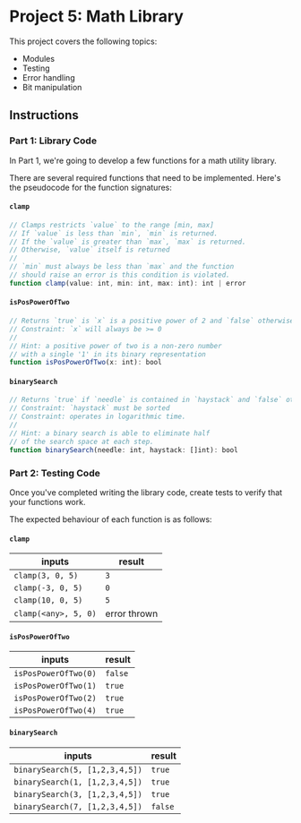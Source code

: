 # Project 5: Math Library

This project covers the following topics:

- Modules
- Testing
- Error handling
- Bit manipulation

## Instructions

### Part 1: Library Code

In Part 1, we're going to develop a few functions for
a math utility library.

There are several required functions that need to be
implemented. Here's the pseudocode for the function signatures:

#### `clamp`

```js
// Clamps restricts `value` to the range [min, max]
// If `value` is less than `min`, `min` is returned.
// If the `value` is greater than `max`, `max` is returned.
// Otherwise, `value` itself is returned
//
// `min` must always be less than `max` and the function
// should raise an error is this condition is violated.
function clamp(value: int, min: int, max: int): int | error
```

#### `isPosPowerOfTwo`

```js
// Returns `true` is `x` is a positive power of 2 and `false` otherwise.
// Constraint: `x` will always be >= 0
//
// Hint: a positive power of two is a non-zero number
// with a single '1' in its binary representation
function isPosPowerOfTwo(x: int): bool
```

#### `binarySearch`
```js
// Returns `true` if `needle` is contained in `haystack` and `false` otherwise.
// Constraint: `haystack` must be sorted
// Constraint: operates in logarithmic time.
//
// Hint: a binary search is able to eliminate half
// of the search space at each step.
function binarySearch(needle: int, haystack: []int): bool
```

### Part 2: Testing Code

Once you've completed writing the library code, create
tests to verify that your functions work.

The expected behaviour of each function is as follows:

#### `clamp`

| inputs | result |
| -- | -- |
| `clamp(3, 0, 5)` | `3` |
| `clamp(-3, 0, 5)` | `0` |
| `clamp(10, 0, 5)` | `5` |
| `clamp(<any>, 5, 0)` | error thrown |

#### `isPosPowerOfTwo`

| inputs | result |
| -- | -- |
| `isPosPowerOfTwo(0)` | `false` |
| `isPosPowerOfTwo(1)` | `true` |
| `isPosPowerOfTwo(2)` | `true` |
| `isPosPowerOfTwo(4)` | `true` |

#### `binarySearch`

| inputs | result |
| -- | -- |
| `binarySearch(5, [1,2,3,4,5])` | `true` |
| `binarySearch(1, [1,2,3,4,5])` | `true` |
| `binarySearch(3, [1,2,3,4,5])` | `true` |
| `binarySearch(7, [1,2,3,4,5])` | `false`|
